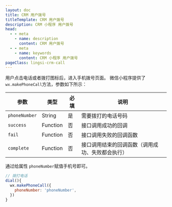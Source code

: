 ```yaml
---
layout: doc
title: CRM 用户拨号
titleTemplate: CRM 用户拨号
description: CRM 小程序 用户拨号
head:
  - - meta
    - name: description
      content: CRM 用户拨号
  - - meta
    - name: keywords
      content: CRM 小程序 用户拨号
pageClass: lingsi-crm-call
---
```


用户点击电话或者拨打图标后，进入手机拨号页面。
微信小程序提供了 `wx.makePhoneCall`方法，参数如下所示：

| 参数 | 类型 | 必填 | 说明 |
| --- | --- | --- | --- |
| `phoneNumber` | String | 是 | 需要拨打的电话号码 |
| `success` | Function | 否 | 接口调用成功的回调 |
| `fail` | Function | 否 | 接口调用失败的回调函数 |
| `complete` | Function | 否 | 接口调用结束的回调函数（调用成功、失败都会执行） |

通过给属性 `phoneNumber`赋值手机号即可。

```javascript
// 拨打电话
dial(){
  wx.makePhoneCall({
    phoneNumber: 'phoneNumber',
  })
}
```
